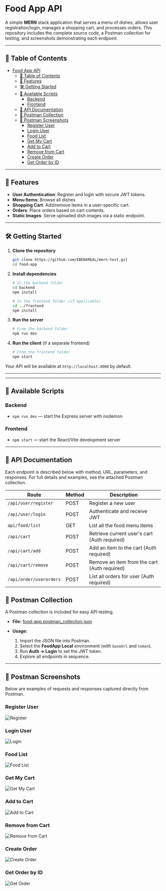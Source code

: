 # Food App API

A simple **MERN** stack application that serves a menu of dishes, allows user registration/login, manages a shopping cart, and processes orders. This repository includes the complete source code, a Postman collection for testing, and screenshots demonstrating each endpoint.

---

## 📝 Table of Contents

- [Food App API](#food-app-api)
  - [📝 Table of Contents](#-table-of-contents)
  - [🚀 Features](#-features)
  - [🛠️ Getting Started](#️-getting-started)
  - [📜 Available Scripts](#-available-scripts)
    - [Backend](#backend)
    - [Frontend](#frontend)
  - [📡 API Documentation](#-api-documentation)
  - [📂 Postman Collection](#-postman-collection)
  - [📸 Postman Screenshots](#-postman-screenshots)
    - [Register User](#register-user)
    - [Login User](#login-user)
    - [Food List](#food-list)
    - [Get My Cart](#get-my-cart)
    - [Add to Cart](#add-to-cart)
    - [Remove from Cart](#remove-from-cart)
    - [Create Order](#create-order)
    - [Get Order by ID](#get-order-by-id)

---

## 🚀 Features

* **User Authentication**: Register and login with secure JWT tokens.
* **Menu Items**: Browse all dishes 
* **Shopping Cart**: Add/remove items in a user-specific cart.
* **Orders**: Place orders based on cart contents.
* **Static Images**: Serve uploaded dish images via a static endpoint.

---

## 🛠️ Getting Started

1. **Clone the repository**

   ```bash
   git clone https://github.com/EBEN4REAL/mern-test.git
   cd food-app
   ```

2. **Install dependencies**

   ```bash
   # In the backend folder
   cd backend
   npm install

   # In the frontend folder (if applicable)
   cd ../frontend
   npm install
   ```

3. **Run the server**

   ```bash
   # From the backend folder
   npm run dev
   ```

4. **Run the client** (if a separate frontend)

   ```bash
   # From the frontend folder
   npm start
   ```

Your API will be available at `http://localhost:4000` by default.

---

---

## 📜 Available Scripts

### Backend

* `npm run dev` — start the Express server with nodemon

### Frontend

* `npm start` — start the React/Vite development server

---

## 📡 API Documentation

Each endpoint is described below with method, URL, parameters, and responses. For full details and examples, see the attached Postman collection.

| Route                   | Method | Description                                  |
| --------------------    | ------ | -------------------------------------------- |
| `/api/user/register`    | POST   | Register a new user                          |
| `/api/user/login`       | POST   | Authenticate and receive JWT                 |
| `api/food/list`         | GET    | List all the food menu items                 |
| `/api/cart`             | POST   | Retrieve current user's cart (Auth required) |
| `/api/cart/add`         | POST   | Add an item to the cart (Auth required)      |
| `/api/cart/remove`      | POST   | Remove an item from the cart (Auth required) |
| `/api/order/userorders` | POST   | List all orders for user (Auth required)     |


## 📂 Postman Collection

A Postman collection is included for easy API testing.

* **File:** [food-app.postman\_collection.json](./food-app.postman_collection.json)
* **Usage:**

  1. Import the JSON file into Postman.
  2. Select the **FoodApp Local** environment (with `baseUrl` and `token`).
  3. Run **Auth → Login** to set the JWT token.
  4. Explore all endpoints in sequence.

---

## 📸 Postman Screenshots

Below are examples of requests and responses captured directly from Postman.

### Register User

![Register](./postman-screenshots/register.png)

### Login User

![Login](./postman-screenshots/login.png)

### Food List

![Food List](./postman-screenshots/food-list.png)

### Get My Cart

![Get My Cart](./postman-screenshots/get-cart.png)

### Add to Cart

![Add to Cart](./postman-screenshots/add-cart.png)

### Remove from Cart

![Remove from Cart](./postman-screenshots/remove-cart.png)

### Create Order

![Create Order](./postman-screenshots/create-order.png)

### Get Order by ID

![Get Order](./postman-screenshots/get-order.png)
